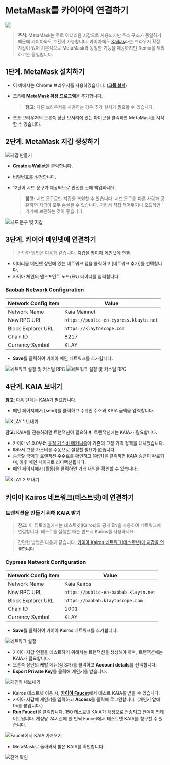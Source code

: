 # MetaMask를 카이아에 연결하기

![](/img/build/tutorials/klaytnXmetamask.png)

> **주석**: MetaMask는 주로 이더리움 지갑으로 사용되지만 주소 구조가 동일하기 때문에 카이아와도 호환이 가능합니다. 카이아에도 [Kaikas](../tools/wallets/kaikas.md)라는 브라우저 확장 지갑이 있어 기본적으로 MetaMask와 동일한 기능을 제공하지만 Remix를 제외하고는 동일합니다.

## 1단계. MetaMask 설치하기 <a href="#install-metamask" id="install-metamask"></a>

- 이 예에서는 Chrome 브라우저를 사용하겠습니다. ([**크롬 설치**](https://www.google.com/intl/en_us/chrome/))
- 크롬에 [**MetaMask 확장 프로그램**](https://chrome.google.com/webstore/detail/metamask/nkbihfbeogaeaoehlefnkodbefgpgknn?hl=en)을 추가합니다.

  > **참고:** 다른 브라우저를 사용하는 경우 추가 설치가 필요할 수 있습니다.
- 크롬 브라우저의 오른쪽 상단 모서리에 있는 아이콘을 클릭하면 MetaMask를 시작할 수 있습니다.

## 2단계. MetaMask 지갑 생성하기 <a href="#generate-a-metamask" id="generate-a-metamask"></a>

![지갑 만들기](/img/build/tutorials/new-to-metamask.png)

- **Create a Wallet**을 클릭합니다.
- 비밀번호를 설정합니다.
- 12단어 시드 문구가 제공되므로 안전한 곳에 백업하세요.

  > **참고:** 시드 문구로만 지갑을 복원할 수 있습니다. 시드 문구를 다른 사람과 공유하면 자금이 모두 손실될 수 있습니다. 따라서 직접 적어두거나 오프라인 기기에 보관하는 것이 좋습니다.

![시드 문구 및 지갑](/img/build/tutorials/metamask-secret-backup.png)

## 3단계. 카이아 메인넷에 연결하기 <a href="#connect-to-klaytn-cypress-network-mainnet" id="connect-to-klaytn-cypress-network-mainnet"></a>

> 간단한 방법은 다음과 같습니다. [지갑을 카이아 메인넷에 연결](https://chainlist.org/chain/8217).

- 이더리움 메인넷 상단에 있는 네트워크 탭을 클릭하고 \[네트워크 추가]를 선택합니다.
- 카이아 체인의 엔드포인트 노드(EN) 데이터를 입력합니다.

### Baobab Network Configuration

| Network Config Item | Value                                  |
| ------------------- | -------------------------------------- |
| Network Name        | Kaia Mainnet                           |
| New RPC URL         | `https://public-en-cypress.klaytn.net` |
| Block Explorer URL  | `https://klaytnscope.com`              |
| Chain ID            | 8217                                   |
| Currency Symbol     | KLAY                                   |

- **Save**를 클릭하여 카이아 메인 네트워크를 추가합니다.

![네트워크 설정 및 커스텀 RPC](/img/build/tutorials/metamask-add-cypress-1.png) ![네트워크 설정 및 커스텀 RPC](/img/build/tutorials/metamask-add-cypress-2.png)

## 4단계. KAIA 보내기 <a href="#send-klay" id="send-klay"></a>

**참고**: 다음 단계는 KAIA가 필요합니다.

- 메인 페이지에서 \[send]를 클릭하고 수취인 주소와 KAIA 금액을 입력합니다.

![KLAY 1 보내기](/img/build/tutorials/metamask-send-klay-1.png)

**참고:** KAIA를 전송하려면 트랜잭션이 필요하며, 트랜잭션에는 KAIA가 필요합니다.

- 카이아 v1.9.0부터 [동적 가스비 메커니즘](https://medium.com/klaytn/dynamic-gas-fee-pricing-mechanism-1dac83d2689)이 기존의 고정 가격 정책을 대체했습니다.
- 따라서 고정 가스비를 수동으로 설정할 필요가 없습니다.
- 송금할 금액과 트랜잭션 수수료를 확인하고 \[확인]을 클릭하면 KAIA 송금이 완료되며, 이후 메인 페이지로 리디렉션됩니다.
- 메인 페이지에서 \[활동]을 클릭하면 거래 내역을 확인할 수 있습니다.

![KLAY 2 보내기](/img/build/tutorials/metamask-send-klay-2.png)

## 카이아 Kairos 네트워크(테스트넷)에 연결하기 <a href="#connect-to-klaytn-baobab-network-testnet" id="connect-to-klaytn-baobab-network-testnet"></a>

### 트랜잭션을 만들기 위해 KAIA 받기

> **참고:** 이 튜토리얼에서는 테스트넷(Kairos)의 공개 EN을 사용하여 네트워크에 연결합니다. 테스트를 실행할 때는 반드시 Kairos를 사용하세요.

> 간단한 방법은 다음과 같습니다. [카이아 Kairos 네트워크(테스트넷)에 지갑을 연결합니다](https://chainlist.org/chain/1001).

### Cypress Network Configuration

| Network Config Item | Value                                 |
| ------------------- | ------------------------------------- |
| Network Name        | Kaia Kairos                           |
| New RPC URL         | `https://public-en-baobab.klaytn.net` |
| Block Explorer URL  | `https://baobab.klaytnscope.com `     |
| Chain ID            | 1001                                  |
| Currency Symbol     | KLAY                                  |

- **Save**를 클릭하여 카이아 Kairos 네트워크를 추가합니다.

![네트워크 설정](/img/build/tutorials/connect-testnet-1.png)

- 카이아 지갑 연결을 테스트하기 위해서는 트랜잭션을 생성해야 하며, 트랜잭션에는 KAIA가 필요합니다.
- 오른쪽 상단의 케밥 메뉴(점 3개)를 클릭하고 **Account details**를 선택합니다.
- **Export Private Key**를 클릭해 개인키를 받습니다.

![개인키 내보내기](/img/build/tutorials/connect-testnet-2.png)

- Kairos 테스트넷 이용 시, [**카이아 Faucet**](https://baobab.wallet.klaytn.foundation/access?next=faucet)에서 테스트 KAIA를 받을 수 있습니다.
- 카이아 지갑에 개인키를 입력하고 **Access**를 클릭해 로그인합니다. (개인키 앞에 0x를 붙입니다.)
- **Run Faucet**을 클릭합니다. 150 테스트넷 KAIA가 계정으로 전송되고 잔액이 업데이트됩니다. 계정당 24시간에 한 번씩 Faucet에서 테스트넷 KAIA를 청구할 수 있습니다.

![Faucet에서 KAIA 가져오기](/img/build/tutorials/connect-testnet-3.png)

- MetaMask로 돌아와서 받은 KAIA를 확인합니다.

![잔액 확인](/img/build/tutorials/connect-testnet-4.png)
